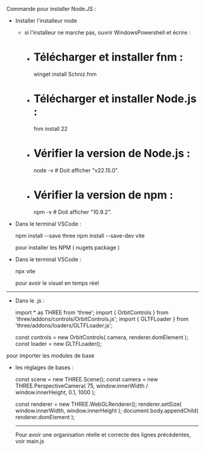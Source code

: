 Commande pour installer Node.JS : 
- Installer l'installeur node
  
    - si l'installeur ne marche pas, ouvrir WindowsPowershell et écrire :
        - # Télécharger et installer fnm :
            winget install Schniz.fnm
        - # Télécharger et installer Node.js :
            fnm install 22
        - # Vérifier la version de Node.js :
          node -v # Doit afficher "v22.15.0".
        - # Vérifier la version de npm :
          npm -v # Doit afficher "10.9.2".
      
- Dans le terminal VSCode :
  
    npm install --save three
    npm install --save-dev vite
  
  pour installer les NPM ( nugets package )

- Dans le terminal VSCode :
  
    npx vite
  
  pour avoir le visuel en temps réel
  
------------------------------------------------------------------------------------------------------------------------

 - Dans le .js :
   
    import * as THREE from 'three';
    import { OrbitControls } from 'three/addons/controls/OrbitControls.js';
    import { GLTFLoader } from 'three/addons/loaders/GLTFLoader.js';
    
    const controls = new OrbitControls( camera, renderer.domElement );
    const loader = new GLTFLoader();
   
pour importer les modules de base

- les réglages de bases :
  
    const scene = new THREE.Scene();
    const camera = new THREE.PerspectiveCamera( 75, window.innerWidth / window.innerHeight, 0.1, 1000 );
    
    const renderer = new THREE.WebGLRenderer();
    renderer.setSize( window.innerWidth, window.innerHeight );
    document.body.appendChild( renderer.domElement );

  -------------------------------------------------------------------------------------------------------------------

  Pour avoir une organisation réelle et correcte des lignes précédentes, voir main.js
